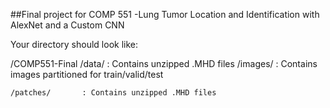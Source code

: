 ##Final project for COMP 551 -Lung Tumor Location and Identification with AlexNet and a Custom CNN

Your directory should look like:

/COMP551-Final
	/data/			: Contains unzipped .MHD files
	/images/		: Contains images partitioned for train/valid/test
		
	/patches/		: Contains unzipped .MHD files
